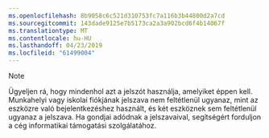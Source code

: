 ```yaml
---
ms.openlocfilehash: 8b9058c6c521d310753fc7a116b3b44800d2a7cd
ms.sourcegitcommit: 143dade9125e7b5173ca2a3a902bcd6f4b14067f
ms.translationtype: MT
ms.contentlocale: hu-HU
ms.lasthandoff: 04/23/2019
ms.locfileid: "61499004"
---
```

  > [!NOTE]
  > Ügyeljen rá, hogy mindenhol azt a jelszót használja, amelyiket éppen kell. Munkahelyi vagy iskolai fiókjának jelszava nem feltétlenül ugyanaz, mint az eszközre való bejelentkezéshez használt, és két eszköznek sem feltétlenül ugyanaz a jelszava. Ha gondjai adódnak a jelszavaival, segítségért forduljon a cég informatikai támogatási szolgálatához.
